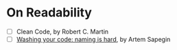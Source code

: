 # On Readability
- [ ] Clean Code, by Robert C. Martin
- [ ] [Washing your code: naming is hard](https://sapegin.me/blog/naming/), by Artem Sapegin